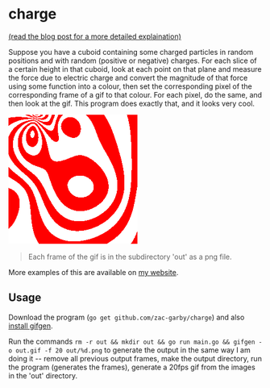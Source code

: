 # charge

[(read the blog post for a more detailed explaination)](http://zacgarby.co.uk/posts/1.html)

Suppose you have a cuboid containing some charged particles in random positions and with random (positive or negative) charges. For each slice of a certain height in that cuboid, look at each point on that plane and measure the force due to electric charge and convert the magnitude of that force using some function into a colour, then set the corresponding pixel of the corresponding frame of a gif to that colour. For each pixel, do the same, and then look at the gif. This program does exactly that, and it looks very cool.

![](out.gif)
 > Each frame of the gif is in the subdirectory 'out' as a png file.

More examples of this are available on [my website](https://zacgarby.co.uk).

## Usage

Download the program (`go get github.com/zac-garby/charge`) and also [install gifgen](https://github.com/lukechilds/gifgen).

Run the commands `rm -r out && mkdir out && go run main.go && gifgen -o out.gif -f 20 out/%d.png` to generate the output in the same way I am doing it -- remove all previous output frames, make the output directory, run the program (generates the frames), generate a 20fps gif from the images in the 'out' directory.
